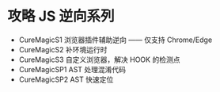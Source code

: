 # 攻略 JS 逆向系列
- CureMagicS1   浏览器插件辅助逆向 —— 仅支持 Chrome/Edge
- CureMagicS2   补环境运行时
- CureMagicS3   自定义浏览器，解决 HOOK 的检测点
- CureMagicSP1  AST 处理混淆代码
- CureMagicSP2  AST 快速定位
